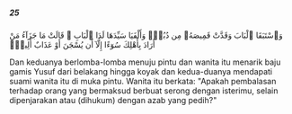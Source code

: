 ##### 25

<span class="ayah">وَٱسْتَبَقَا ٱلْبَابَ وَقَدَّتْ قَمِيصَهُۥ مِن دُبُرٍۢ وَأَلْفَيَا سَيِّدَهَا لَدَا ٱلْبَابِ ۚ قَالَتْ مَا جَزَآءُ مَنْ أَرَادَ بِأَهْلِكَ سُوٓءًا إِلَّآ أَن يُسْجَنَ أَوْ عَذَابٌ أَلِيمٌۭ</span>

<span class="ayah_translation">Dan keduanya berlomba-lomba menuju pintu dan wanita itu menarik baju gamis Yusuf dari belakang hingga koyak dan kedua-duanya mendapati suami wanita itu di muka pintu. Wanita itu berkata: "Apakah pembalasan terhadap orang yang bermaksud berbuat serong dengan isterimu, selain dipenjarakan atau (dihukum) dengan azab yang pedih?"</span>
